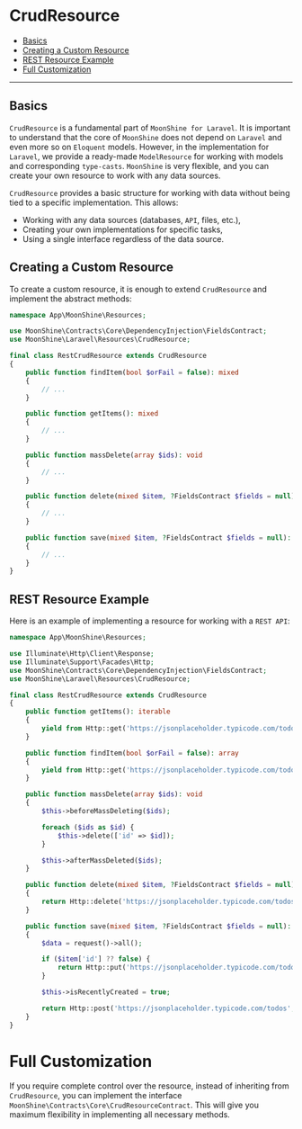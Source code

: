 # CrudResource

- [Basics](#basics)
- [Creating a Custom Resource](#custom-resource)
- [REST Resource Example](#rest-example)
- [Full Customization](#full-customization)

---

<a name="basics"></a>
## Basics

`CrudResource` is a fundamental part of `MoonShine for Laravel`. 
It is important to understand that the core of `MoonShine` does not depend on `Laravel` and even more so on `Eloquent` models. 
However, in the implementation for `Laravel`, we provide a ready-made `ModelResource` for working with models and corresponding `type-casts`.
`MoonShine` is very flexible, and you can create your own resource to work with any data sources.

`CrudResource` provides a basic structure for working with data without being tied to a specific implementation.
This allows:

- Working with any data sources (databases, `API`, files, etc.),
- Creating your own implementations for specific tasks,
- Using a single interface regardless of the data source.

<a name="custom-resource"></a>
## Creating a Custom Resource

To create a custom resource, it is enough to extend `CrudResource` and implement the abstract methods:

```php
namespace App\MoonShine\Resources;

use MoonShine\Contracts\Core\DependencyInjection\FieldsContract;
use MoonShine\Laravel\Resources\CrudResource;

final class RestCrudResource extends CrudResource
{
    public function findItem(bool $orFail = false): mixed
    {
        // ...
    }

    public function getItems(): mixed
    {
        // ...
    }

    public function massDelete(array $ids): void
    {
        // ...
    }

    public function delete(mixed $item, ?FieldsContract $fields = null): bool
    {
        // ...
    }

    public function save(mixed $item, ?FieldsContract $fields = null): mixed
    {
        // ...
    }
}
```

<a name="rest-example"></a>
## REST Resource Example

Here is an example of implementing a resource for working with a `REST API`:

```php
namespace App\MoonShine\Resources;

use Illuminate\Http\Client\Response;
use Illuminate\Support\Facades\Http;
use MoonShine\Contracts\Core\DependencyInjection\FieldsContract;
use MoonShine\Laravel\Resources\CrudResource;

final class RestCrudResource extends CrudResource
{
    public function getItems(): iterable
    {
        yield from Http::get('https://jsonplaceholder.typicode.com/todos')->json();
    }

    public function findItem(bool $orFail = false): array
    {
        yield from Http::get('https://jsonplaceholder.typicode.com/todos/' . $this->getItemID())->json();
    }

    public function massDelete(array $ids): void
    {
        $this->beforeMassDeleting($ids);

        foreach ($ids as $id) {
            $this->delete(['id' => $id]);
        }

        $this->afterMassDeleted($ids);
    }

    public function delete(mixed $item, ?FieldsContract $fields = null): bool
    {
        return Http::delete('https://jsonplaceholder.typicode.com/todos/' . $item['id'])->successful();
    }

    public function save(mixed $item, ?FieldsContract $fields = null): mixed
    {
        $data = request()->all();

        if ($item['id'] ?? false) {
            return Http::put('https://jsonplaceholder.typicode.com/todos/' . $item['id'], $data)->json();
        }

        $this->isRecentlyCreated = true;

        return Http::post('https://jsonplaceholder.typicode.com/todos', $data)->json();
    }
}
```

<a name="full-customization"></a>
# Full Customization

If you require complete control over the resource, instead of inheriting from `CrudResource`, you can implement the interface `MoonShine\Contracts\Core\CrudResourceContract`. 
This will give you maximum flexibility in implementing all necessary methods.
